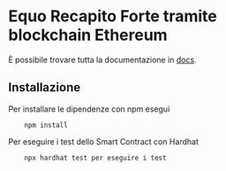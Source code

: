 # Equo Recapito Forte tramite blockchain Ethereum

È possibile trovare tutta la documentazione in [docs](docs/Readme.md).

## Installazione 
Per installare le dipendenze con npm esegui
```shell
    npm install
```
Per eseguire i test dello Smart Contract con Hardhat
```shell
    npx hardhat test per eseguire i test
```